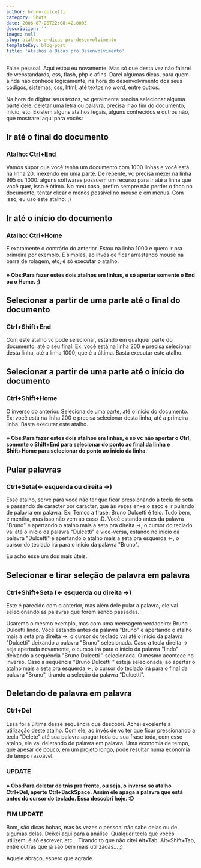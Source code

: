```yaml
---
author: bruno-dulcetti
category: Shots
date: 2006-07-20T22:08:42.000Z
description: ''
image: null
slug: atalhos-e-dicas-pro-desenvolvimento
templateKey: blog-post
title: 'Atalhos e Dicas pro Desenvolvimento'
---
```


Falae pessoal. Aqui estou eu novamente. Mas só que desta vez não falarei de webstandards, css, flash, php e afins. Darei algumas dicas, para quem ainda não conhece logicamente, na hora do desenvolvimento dos seus códigos, sistemas, css, html, até textos no word, entre outros.

Na hora de digitar seus textos, vc geralmente precisa selecionar alguma parte dele, deletar uma letra ou palavra, precisa ir ao fim do documento, início, etc. Existem alguns atalhos legais, alguns conhecidos e outros não, que mostrarei aqui para vocês:

## Ir até o final do documento

### Atalho: Ctrl+End

Vamos supor que você tenha um documento com 1000 linhas e você está na linha 20, mexendo em uma parte. De repente, vc precisa mexer na linha 995 ou 1000. alguns softwares possuem um recurso para ir até a linha que você quer, isso é ótimo. No meu caso, prefiro sempre não perder o foco no documento, tentar clicar o menos possível no mouse e em menus. Com isso, eu uso este atalho. ;)

## Ir até o início do documento

### Atalho: Ctrl+Home

É exatamente o contrário do anterior. Estou na linha 1000 e quero ir pra primeira por exemplo. É simples, ao invés de ficar arrastando mouse na barra de rolagem, etc, é só executar o atalho.

#### &raquo; Obs:Para fazer estes dois atalhos em linhas, é só apertar somente o End ou o Home. ;)

## Selecionar a partir de uma parte até o final do documento

### Ctrl+Shift+End

Com este atalho vc pode selecionar, estando em qualquer parte do documento, até o seu final. Ex: você está na linha 200 e precisa selecionar desta linha, até a linha 1000, que é a última. Basta executar este atalho.

## Selecionar a partir de uma parte até o início do documento

### Ctrl+Shift+Home

O inverso do anterior. Seleciona de uma parte, até o início do documento. Ex: você está na linha 200 e precisa selecionar desta linha, até a primeira linha. Basta executar este atalho.

#### &raquo; Obs:Para fazer estes dois atalhos em linhas, é só vc não apertar o Ctrl, somente o Shift+End para selecionar do ponto ao final da linha e Shift+Home para selecionar do ponto ao início da linha.

## Pular palavras

### Ctrl+Seta(&larr; esquerda ou direita &rarr;)

Esse atalho, serve para você não ter que ficar pressionando a tecla de seta e passando de caracter por caracter, que às vezes enxe o saco e ir pulando de palavra em palavra. Ex: Temos a frase: Bruno Dulcetti é feio.
Tudo bem, é mentira, mas isso não vem ao caso :D. Você estando antes da palavra "Bruno" e apertando o atalho mais a seta pra direita &rarr;, o cursor do teclado vai até o início da palavra "Dulcetti" e vice-versa, estando no início da palavra "Dulcetti" e apertando o atalho mais a seta pra esquerda &larr;, o cursor do teclado irá para o início da palavra "Bruno".

Eu acho esse um dos mais úteis.

## Selecionar e tirar seleção de palavra em palavra

### Ctrl+Shift+Seta (&larr; esquerda ou direita &rarr;)

Este é parecido com o anterior, mas além dele pular a palavra, ele vai selecionando as palavras que forem sendo passadas.

Usaremo o mesmo exemplo, mas com uma mensagem verdadeiro: Bruno Dulcetti lindo.
Você estando antes da palavra "Bruno" e apertando o atalho mais a seta pra direita &rarr;, o cursor do teclado vai até o início da palavra "Dulcetti" deixando a palavra "Bruno" selecionada. Caso a tecla direita &rarr; seja apertada novamente, o cursos irá para o início da palavra "lindo" deixando a sequência "Bruno Dulcetti " selecionada. O mesmo acontece no inverso. Caso a sequência "Bruno Dulcetti " esteja selecionada, ao apertar o atalho mais a seta pra esquerda &larr;, o cursor do teclado irá para o final da palavra "Bruno", tirando a seleção da palavra "Dulcetti".

## Deletando de palavra em palavra

### Ctrl+Del

Essa foi a última desse sequência que descobri. Achei excelente a utilização deste atalho. Com ele, ao invés de vc ter que ficar pressionando a tecla "Delete" até sua palavra apagar toda ou sua frase toda, com esse atalho, ele vai deletando de palavra em palavra. Uma economia de tempo, que apesar de pouco, em um projeto longo, pode resultar numa economia de tempo razoável.

### UPDATE

#### &raquo; Obs:Para deletar de trás pra frente, ou seja, o inverso so atalho Ctrl+Del, aperte **Ctrl+BackSpace**. Assim ele apaga a palavra que está antes do cursor do teclado. Essa descobri hoje. :D

### FIM UPDATE

Bom, são dicas bobas, mas às vezes o pessoal não sabe delas ou de algumas delas. Deixei aqui para a análise. Qualquer tecla que vocês utilizem, é só escrever, etc... Tirando tb que não citei Alt+Tab, Alt+Shift+Tab, entre outras que já são bem mais utilizadas... ;)

Aquele abraço, espero que agrade.
